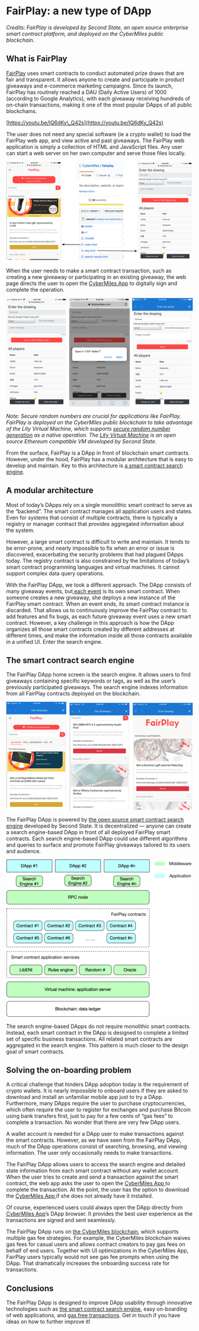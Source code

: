 # FairPlay: a new type of DApp

_Credits: FairPlay is developed by Second State, an open source enterprise smart contract platform, and deployed on the CyberMiles public blockchain._

## What is FairPlay

[FairPlay](www.fairplaydapp.com) uses smart contracts to conduct automated prize draws that are fair and transparent. It allows anyone to create and participate in product giveaways and e-commerce marketing campaigns. Since its launch, FairPlay has routinely reached a DAU \(Daily Active Users\) of 1000 \(according to Google Analytics\), with each giveaway receiving hundreds of on-chain transactions, making it one of the most popular DApps of all public blockchains.

[https://youtu.be/lQ6dKy\_Q42s](https://youtu.be/lQ6dKy_Q42s)

The user does not need any special software \(ie a crypto wallet\) to load the FairPlay web app, and view active and past giveaways. The FairPlay web application is simply a collection of HTML and JavaScript files. Any user can start a web server on her own computer and serve those files locally.

![](../.gitbook/assets/0.png)

When the user needs to make a smart contract transaction, such as creating a new giveaway or participating in an existing giveaway, the web page directs the user to open the [CyberMiles App](https://app.cybermiles.io/) to digitally sign and complete the operation.

![](../.gitbook/assets/1%20%281%29.png)

_Note: Secure random numbers are crucial for applications like FairPlay. FairPlay is deployed on the CyberMiles public blockchain to take advantage of the Lity Virtual Machine, which supports_ [_secure random number generation_](https://www.litylang.org/rand/) _as a native operation. The_ [_Lity Virtual Machine_](https://github.com/second-state/lityvm) _is an open source Ethereum compatible VM developed by Second State._

From the surface, FairPlay is a DApp in front of blockchain smart contracts. However, under the hood, FairPlay has a modular architecture that is easy to develop and maintain. Key to this architecture is [a smart contract search engine](https://github.com/second-state/smart-contract-search-engine).

## A modular architecture

Most of today’s DApps rely on a single monolithic smart contract to serve as the “backend”. The smart contract manages all application users and states. Even for systems that consist of multiple contracts, there is typically a registry or manager contract that provides aggregated information about the system.

However, a large smart contract is difficult to write and maintain. It tends to be error-prone, and nearly impossible to fix when an error or issue is discovered, exacerbating the security problems that had plagued DApps today. The registry contract is also constrained by the limitations of today’s smart contract programming languages and virtual machines. It cannot support complex data query operations.

With the FairPlay DApp, we took a different approach. The DApp consists of many giveaway events, but[ each event](https://www.fairplaydapp.com/v1/play.html?contract=0x1437DDF7Eb26F93D1E34C14B64cC63Ab517701D7) is its own smart contract. When someone creates a new giveaway, she deploys a new instance of the FairPlay smart contract. When an event ends, its smart contract instance is discarded. That allows us to continuously improve the FairPlay contract to add features and fix bugs, as each future giveaway event uses a new smart contract. However, a key challenge in this approach is how the DApp organizes all those smart contracts created by different addresses at different times, and make the information inside all those contracts available in a unified UI. Enter the search engine.

## The smart contract search engine

The FairPlay DApp home screen is the search engine. It allows users to find giveaways containing specific keywords or tags, as well as the user’s previously participated giveaways. The search engine indexes information from all FairPlay contracts deployed on the blockchain.

![](../.gitbook/assets/2.png)

The FairPlay DApp is powered by [the open source smart contract search engine](https://github.com/second-state/smart-contract-search-engine) developed by Second State. It is decentralized — anyone can create a search engine-based DApp in front of all deployed FairPlay smart contracts. Each search engine-based DApp could use different algorithms and queries to surface and promote FairPlay giveaways tailored to its users and audience.

![](../.gitbook/assets/3.png)

The search engine-based DApps do not require monolithic smart contracts. Instead, each smart contract in the DApp is designed to complete a limited set of specific business transactions. All related smart contracts are aggregated in the search engine. This pattern is much closer to the design goal of smart contracts.

## Solving the on-boarding problem

A critical challenge that hinders DApp adoption today is the requirement of crypto wallets. It is nearly impossible to onboard users if they are asked to download and install an unfamiliar mobile app just to try a DApp. Furthermore, many DApps require the user to purchase cryptocurrencies, which often require the user to register for exchanges and purchase Bitcoin using bank transfers first, just to pay for a few cents of “gas fees” to complete a transaction. No wonder that there are very few DApp users.

A wallet account is needed for a DApp user to make transactions against the smart contracts. However, as we have seen from the FairPlay DApp, much of the DApp operations consist of searching, browsing, and viewing information. The user only occasionally needs to make transactions.

The FairPlay DApp allows users to access the search engine and detailed state information from each smart contract without any wallet account. When the user tries to create and send a transaction against the smart contract, the web app asks the user to open the [CyberMiles App ](https://app.cybermiles.io/)to complete the transaction. At the point, the user has the option to download the [CyberMiles ](https://app.cybermiles.io/)[App ](https://app.cybermiles.io/)if she does not already have it installed.

Of course, experienced users could always open the DApp directly from [CyberMiles App](https://app.cybermiles.io/)’s DApp browser. It provides the best user experience as the transactions are signed and sent seamlessly.

The FairPlay DApp runs on [the CyberMiles blockchain](https://app.cybermiles.io/), which supports multiple gas fee strategies. For example, the CyberMiles blockchain waives gas fees for casual users and allows contract creators to pay gas fees on behalf of end users. Together with UI optimizations in the CyberMiles App, FairPlay users typically would not see gas fee prompts when using the DApp. That dramatically increases the onboarding success rate for transactions.

## Conclusions

The FairPlay DApp is designed to improve DApp usability through innovative technologies such as [the smart contract search engine](https://github.com/second-state/smart-contract-search-engine), easy on-boarding of web applications, and [gas free transactions](https://www.litylang.org/gas/). Get in touch if you have ideas on how to further improve it!

